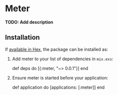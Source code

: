 # Meter

**TODO: Add description**

## Installation

If [available in Hex](https://hex.pm/docs/publish), the package can be installed as:

  1. Add meter to your list of dependencies in `mix.exs`:

        def deps do
          [{:meter, "~> 0.0.1"}]
        end

  2. Ensure meter is started before your application:

        def application do
          [applications: [:meter]]
        end

